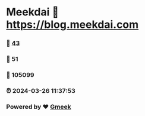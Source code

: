 # Meekdai :link: https://blog.meekdai.com 
### :page_facing_up: [43](https://blog.meekdai.com/tag.html) 
### :speech_balloon: 51 
### :hibiscus: 105099 
### :alarm_clock: 2024-03-26 11:37:53 
### Powered by :heart: [Gmeek](https://github.com/Meekdai/Gmeek)
